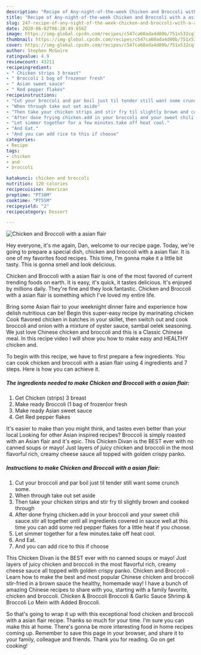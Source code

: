 ```yaml
---
description: "Recipe of Any-night-of-the-week Chicken and Broccoli with a asian flair"
title: "Recipe of Any-night-of-the-week Chicken and Broccoli with a asian flair"
slug: 247-recipe-of-any-night-of-the-week-chicken-and-broccoli-with-a-asian-flair
date: 2020-06-02T06:28:49.656Z
image: https://img-global.cpcdn.com/recipes/c547ca60ada4d80b/751x532cq70/chicken-and-broccoli-with-a-asian-flair-recipe-main-photo.jpg
thumbnail: https://img-global.cpcdn.com/recipes/c547ca60ada4d80b/751x532cq70/chicken-and-broccoli-with-a-asian-flair-recipe-main-photo.jpg
cover: https://img-global.cpcdn.com/recipes/c547ca60ada4d80b/751x532cq70/chicken-and-broccoli-with-a-asian-flair-recipe-main-photo.jpg
author: Stephen McGuire
ratingvalue: 4.9
reviewcount: 43211
recipeingredient:
- " Chicken strips 3 breast"
- " Broccoli 1 bag of frozenor fresh"
- " Asian sweet sauce"
- " Red pepper flakes"
recipeinstructions:
- "Cut your broccoli and par boil just til tender still want some crunch some."
- "When through take out set aside"
- "Then take your chicken strips and stir fry til slightly brown and cooked through"
- "After done frying chicken.add in your broccoli and your sweet chili sauce.stir all together until all ingredients covered in sauce well.at this time you can add some red pepper flakes for a little heat if you choose."
- "Let simmer together for a few minutes.take off heat cool."
- "And Eat."
- "And you can add rice to this if choose"
categories:
- Recipe
tags:
- chicken
- and
- broccoli

katakunci: chicken and broccoli 
nutrition: 120 calories
recipecuisine: American
preptime: "PT38M"
cooktime: "PT55M"
recipeyield: "2"
recipecategory: Dessert

---
```



![Chicken and Broccoli with a asian flair](https://img-global.cpcdn.com/recipes/c547ca60ada4d80b/751x532cq70/chicken-and-broccoli-with-a-asian-flair-recipe-main-photo.jpg)

Hey everyone, it's me again, Dan, welcome to our recipe page. Today, we're going to prepare a special dish, chicken and broccoli with a asian flair. It is one of my favorites food recipes. This time, I'm gonna make it a little bit tasty. This is gonna smell and look delicious.

Chicken and Broccoli with a asian flair is one of the most favored of current trending foods on earth. It is easy, it's quick, it tastes delicious. It's enjoyed by millions daily. They're fine and they look fantastic. Chicken and Broccoli with a asian flair is something which I've loved my entire life.

Bring some Asian flair to your weeknight dinner faire and experience how delish nutritious can be! Begin this super-easy recipe by marinating chicken Cook flavored chicken in batches in your skillet, then switch out and cook broccoli and onion with a mixture of oyster sauce, sambal oelek seasoning. We just love Chinese chicken and broccoli and this is a Classic Chinese meal. In this recipe video I will show you how to make easy and HEALTHY chicken and.


To begin with this recipe, we have to first prepare a few ingredients. You can cook chicken and broccoli with a asian flair using 4 ingredients and 7 steps. Here is how you can achieve it.

<!--inarticleads1-->

##### The ingredients needed to make Chicken and Broccoli with a asian flair:

1. Get  Chicken (strips) 3 breast
1. Make ready  Broccoli (1 bag of frozen)or fresh
1. Make ready  Asian sweet sauce
1. Get  Red pepper flakes


It&#39;s easier to make than you might think, and tastes even better than your local Looking for other Asian inspired recipes? Broccoli is simply roasted with an Asian flair and it&#39;s epic. This Chicken Divan is the BEST ever with no canned soups or mayo! Just layers of juicy chicken and broccoli in the most flavorful rich, creamy cheese sauce all topped with golden crispy panko. 

<!--inarticleads2-->

##### Instructions to make Chicken and Broccoli with a asian flair:

1. Cut your broccoli and par boil just til tender still want some crunch some.
1. When through take out set aside
1. Then take your chicken strips and stir fry til slightly brown and cooked through
1. After done frying chicken.add in your broccoli and your sweet chili sauce.stir all together until all ingredients covered in sauce well.at this time you can add some red pepper flakes for a little heat if you choose.
1. Let simmer together for a few minutes.take off heat cool.
1. And Eat.
1. And you can add rice to this if choose


This Chicken Divan is the BEST ever with no canned soups or mayo! Just layers of juicy chicken and broccoli in the most flavorful rich, creamy cheese sauce all topped with golden crispy panko. Chicken and Broccoli - Learn how to make the best and most popular Chinese chicken and broccoli stir-fried in a brown sauce the healthy, homemade way! I have a bunch of amazing Chinese recipes to share with you, starting with a family favorite, chicken and broccoli. Chicken &amp; Broccoli Broccoli &amp; Garlic Sauce Shrimp &amp; Broccoli Lo Mein with Added Broccoli. 

So that's going to wrap it up with this exceptional food chicken and broccoli with a asian flair recipe. Thanks so much for your time. I'm sure you can make this at home. There's gonna be more interesting food in home recipes coming up. Remember to save this page in your browser, and share it to your family, colleague and friends. Thank you for reading. Go on get cooking!

